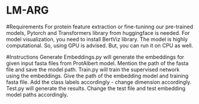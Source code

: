 # LM-ARG
#Requirements
For protein feature extraction or fine-tuninng our pre-trained models, Pytorch and Transformers library from huggingface is needed. For model visualization, you need to install BertViz library.
The model is highly computational. So, using GPU is advised. But, you can run it on CPU as well.

#Instructions
Generate Embeddings.py will generate the embeddings for given input fasta files from ProtAlbert model. Mention the path of the fasta file and save the model path.
Train.py will train the supervised network using the embeddings. Give the path of the embedding model and training fasta file. Add the class labels accordingly - change dimension accordingly. 
Test.py will generate the results. Change the test file and test embedding model paths accordingly. 
